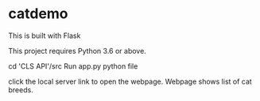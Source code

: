 # catdemo
This is built with Flask

This project requires Python 3.6 or above.

cd 'CLS API'/src
Run app.py python file

click the local server link to open the webpage.
Webpage shows list of cat breeds.
